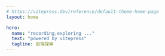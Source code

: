 ```yaml
---
# https://vitepress.dev/reference/default-theme-home-page
layout: home

hero:
  name: "recording,exploring ..."
  text: "powered by vitepress"
  tagline: 前端探索
---
```

